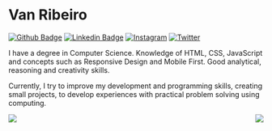 # Van Ribeiro
[![Github Badge](https://img.shields.io/badge/-Github-800080?style=flat-square&logo=Github&logoColor=white&link=https://github.com/vanribeiro)](https://github.com/vanribeiro)
[![Linkedin Badge](https://img.shields.io/badge/-LinkedIn-800080?style=flat-square&logo=linkedin&logoColor=white&link=https://www.linkedin.com/in/vanribeiro/)](https://www.linkedin.com/in/vanribeiro/)
[![Instagram](https://img.shields.io/badge/-Instagram-800080?style=flat-square&logo=instagram&logoColor=white&link=https://instagram.com/vanribeiro.dev)](https://instagram.com/vanribeiro.dev)
[![Twitter](https://img.shields.io/badge/-Twiiter-800080?style=flat-square&logo=twitter&logoColor=white&link=https://twitter.com/vanribeirodev)](https://twitter.com/vanribeirodev)

I have a degree in Computer Science. Knowledge of HTML, CSS, JavaScript and concepts such as Responsive Design and Mobile First. Good analytical, reasoning and creativity skills.

Currently, I try to improve my development and programming skills, creating small projects, to develop experiences with practical problem solving using computing.

<div style="display:flex;flex:50%;justify-content:space-between;">
  <a style="max-width:100%;" href="https://wakatime.com"><img src="https://wakatime.com/share/@28299004-b981-40ef-8de3-722bce19236e/cd87a6ed-ceda-47f0-bcd3-0b254431cbc7.png" /></a>
  <a style="max-width:100%;" href="https://wakatime.com"><img src="https://wakatime.com/share/@28299004-b981-40ef-8de3-722bce19236e/ab59d1b3-447c-46a1-997f-a6f587809fc7.png" /></a>
</div>
<!--
**vanribeiro/vanribeiro** is a ✨ _special_ ✨ repository because its `README.md` (this file) appears on your GitHub profile.

Here are some ideas to get you started:

- 🔭 I’m currently working on ...
- 🌱 I’m currently learning ...
- 👯 I’m looking to collaborate on ...
- 🤔 I’m looking for help with ...
- 💬 Ask me about ...
- 📫 How to reach me: ...
- 😄 Pronouns: ...
- ⚡ Fun fact: ...
-->
